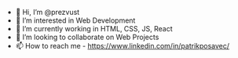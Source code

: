 - 👋 Hi, I’m @prezvust
- 👀 I’m interested in Web Development
- 🌱 I’m currently working in HTML, CSS, JS, React
- 💞️ I’m looking to collaborate on Web Projects
- 📫 How to reach me - https://www.linkedin.com/in/patrikposavec/

<!---
prezvust/prezvust is a ✨ special ✨ repository because its `README.md` (this file) appears on your GitHub profile.
You can click the Preview link to take a look at your changes.
--->
